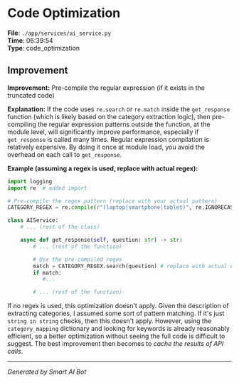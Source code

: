 # Code Optimization

**File**: `./app/services/ai_service.py`  
**Time**: 06:39:54  
**Type**: code_optimization

## Improvement

**Improvement:** Pre-compile the regular expression (if it exists in the truncated code)

**Explanation:**  If the code uses `re.search` or `re.match` inside the `get_response` function (which is likely based on the category extraction logic), then pre-compiling the regular expression patterns outside the function, at the module level, will significantly improve performance, especially if `get_response` is called many times.  Regular expression compilation is relatively expensive. By doing it once at module load, you avoid the overhead on each call to `get_response`.

**Example (assuming a regex is used, replace with actual regex):**

```python
import logging
import re  # added import

# Pre-compile the regex pattern (replace with your actual pattern)
CATEGORY_REGEX = re.compile(r"(laptop|smartphone|tablet)", re.IGNORECASE)  # Moved outside the function

class AIService:
    # ... (rest of the class)

    async def get_response(self, question: str) -> str:
        # ... (rest of the function)

        # Use the pre-compiled regex
        match = CATEGORY_REGEX.search(question) # replace with actual usage of Regex
        if match:
           #...

        # ... (rest of the function)
```

If no regex is used, this optimization doesn't apply. Given the description of extracting categories, I assumed some sort of pattern matching.  If it's just `string in string` checks, then this doesn't apply. However, using the `category_mapping` dictionary and looking for keywords is already reasonably efficient, so a better optimization without seeing the full code is difficult to suggest.  The best improvement then becomes to *cache the results of API calls*.

---
*Generated by Smart AI Bot*
